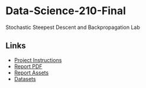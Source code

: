 # Data-Science-210-Final
Stochastic Steepest Descent and Backpropagation Lab

## Links
- [Project Instructions](FinalProject_Instructions.pdf)
- [Report PDF](report/report.pdf)
- [Report Assets](report/assets/README.md)
- [Datasets](dataset/README.md)